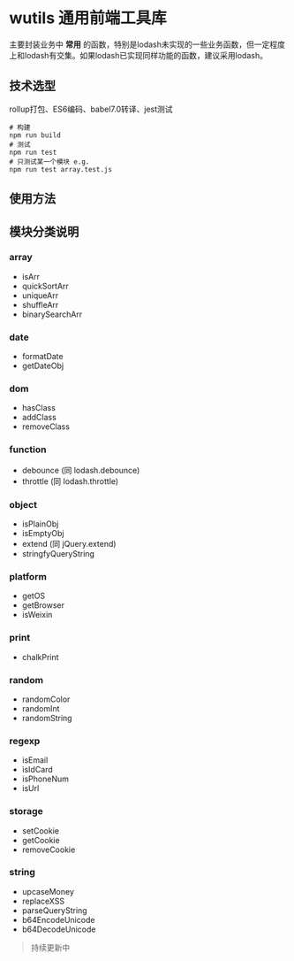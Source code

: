 # wutils 通用前端工具库

主要封装业务中 **常用** 的函数，特别是lodash未实现的一些业务函数，但一定程度上和lodash有交集。如果lodash已实现同样功能的函数，建议采用lodash。

## 技术选型
rollup打包、ES6编码、babel7.0转译、jest测试
~~~
# 构建
npm run build
# 测试
npm run test
# 只测试某一个模块 e.g.
npm run test array.test.js
~~~

## 使用方法

## 模块分类说明

### array

- isArr
- quickSortArr
- uniqueArr
- shuffleArr
- binarySearchArr

### date

- formatDate
- getDateObj

### dom

- hasClass
- addClass
- removeClass

### function

- debounce (同 lodash.debounce)
- throttle (同 lodash.throttle)

### object

- isPlainObj
- isEmptyObj
- extend (同 jQuery.extend)
- stringfyQueryString

### platform

- getOS
- getBrowser
- isWeixin

### print

- chalkPrint

### random

- randomColor
- randomInt
- randomString

### regexp

- isEmail
- isIdCard
- isPhoneNum
- isUrl

### storage

- setCookie
- getCookie
- removeCookie

### string

- upcaseMoney
- replaceXSS
- parseQueryString
- b64EncodeUnicode
- b64DecodeUnicode

> 持续更新中